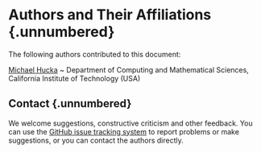 # Authors and Their Affiliations {.unnumbered}

The following authors contributed to this document:

[Michael Hucka](http://www.cds.caltech.edu/~mhucka/)
  ~ Department of Computing and Mathematical Sciences, California Institute of Technology (USA)

## Contact {.unnumbered}

We welcome suggestions, constructive criticism and other feedback.  You can
use the [GitHub issue tracking system]() to report problems or make
suggestions, or you can contact the authors directly.

